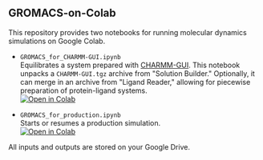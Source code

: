 ## GROMACS-on-Colab

This repository provides two notebooks for running molecular dynamics simulations on Google Colab.
* `GROMACS_for_CHARMM-GUI.ipynb` \
  Equilibrates a system prepared with [CHARMM-GUI](https://www.charmm-gui.org/). This notebook unpacks a `CHARMM-GUI.tgz` archive from "Solution Builder." Optionally, it can merge in an archive from "Ligand Reader," allowing for piecewise preparation of protein-ligand systems. \
  [![Open in Colab](https://colab.research.google.com/assets/colab-badge.svg)](https://colab.research.google.com/github/bioinfkaustin/gromacs-on-colab/blob/main/GROMACS_for_CHARMM-GUI.ipynb)

* `GROMACS_for_production.ipynb` \
  Starts or resumes a production simulation. \
  [![Open in Colab](https://colab.research.google.com/assets/colab-badge.svg)](https://colab.research.google.com/github/bioinfkaustin/gromacs-on-colab/blob/main/GROMACS_for_production.ipynb)
  
All inputs and outputs are stored on your Google Drive.
